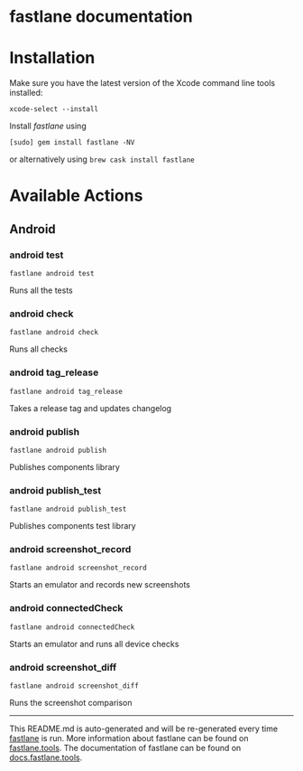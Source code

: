 fastlane documentation
================
# Installation

Make sure you have the latest version of the Xcode command line tools installed:

```
xcode-select --install
```

Install _fastlane_ using
```
[sudo] gem install fastlane -NV
```
or alternatively using `brew cask install fastlane`

# Available Actions
## Android
### android test
```
fastlane android test
```
Runs all the tests
### android check
```
fastlane android check
```
Runs all checks
### android tag_release
```
fastlane android tag_release
```
Takes a release tag and updates changelog
### android publish
```
fastlane android publish
```
Publishes components library
### android publish_test
```
fastlane android publish_test
```
Publishes components test library
### android screenshot_record
```
fastlane android screenshot_record
```
Starts an emulator and records new screenshots
### android connectedCheck
```
fastlane android connectedCheck
```
Starts an emulator and runs all device checks
### android screenshot_diff
```
fastlane android screenshot_diff
```
Runs the screenshot comparison

----

This README.md is auto-generated and will be re-generated every time [fastlane](https://fastlane.tools) is run.
More information about fastlane can be found on [fastlane.tools](https://fastlane.tools).
The documentation of fastlane can be found on [docs.fastlane.tools](https://docs.fastlane.tools).

